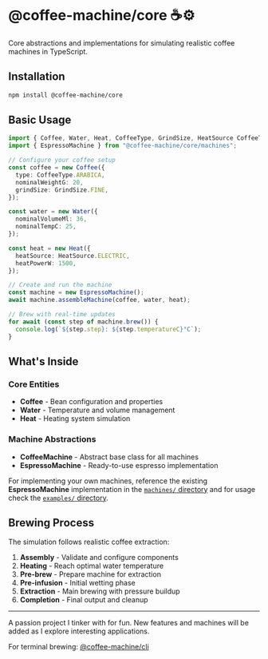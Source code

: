 # @coffee-machine/core ☕️⚙️

Core abstractions and implementations for simulating realistic coffee machines in TypeScript.

## Installation

```bash
npm install @coffee-machine/core
```

## Basic Usage

```typescript
import { Coffee, Water, Heat, CoffeeType, GrindSize, HeatSource CoffeeType, GrindSize, HeatSource } from "@coffee-machine/core";
import { EspressoMachine } from "@coffee-machine/core/machines";

// Configure your coffee setup
const coffee = new Coffee({
  type: CoffeeType.ARABICA,
  nominalWeightG: 20,
  grindSize: GrindSize.FINE,
});

const water = new Water({
  nominalVolumeMl: 36,
  nominalTempC: 25,
});

const heat = new Heat({
  heatSource: HeatSource.ELECTRIC,
  heatPowerW: 1500,
});

// Create and run the machine
const machine = new EspressoMachine();
await machine.assembleMachine(coffee, water, heat);

// Brew with real-time updates
for await (const step of machine.brew()) {
  console.log(`${step.step}: ${step.temperatureC}°C`);
}
```

## What's Inside

### Core Entities

- **Coffee** - Bean configuration and properties
- **Water** - Temperature and volume management
- **Heat** - Heating system simulation

### Machine Abstractions

- **CoffeeMachine** - Abstract base class for all machines
- **EspressoMachine** - Ready-to-use espresso implementation

For implementing your own machines, reference the existing **EspressoMachine** implementation in the [`machines/` directory](./src/machines/) and for usage check the [`examples/` directory](./src/examples/).

## Brewing Process

The simulation follows realistic coffee extraction:

1. **Assembly** - Validate and configure components
2. **Heating** - Reach optimal water temperature
3. **Pre-brew** - Prepare machine for extraction
4. **Pre-infusion** - Initial wetting phase
5. **Extraction** - Main brewing with pressure buildup
6. **Completion** - Final output and cleanup

---

A passion project I tinker with for fun. New features and machines will be added as I explore interesting applications.

For terminal brewing: [@coffee-machine/cli](../cli/README.md)
